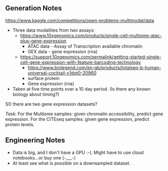 ## Generation Notes
https://www.kaggle.com/competitions/open-problems-multimodal/data

- Three data modalities from two assays:
  - https://www.10xgenomics.com/products/single-cell-multiome-atac-plus-gene-expression
    - ATAC data - Assay of Transcription available chromatin
    - GEX data - gene expression (rna)
  - https://support.10xgenomics.com/permalink/getting-started-single-cell-gene-expression-with-feature-barcoding-technology
    - https://www.biolegend.com/en-gb/products/totalseq-b-human-universal-cocktail-v1dot0-20960
    - surface protein
	- Gene expression (rna)
- Taken at five time points over a 10 day period. (Is there any known biology about timing?)

SO there are two gene expression datasets?

*Task:*
For the Multiome samples: given chromatin accessibility, predict gene expression.
For the CITEseq samples: given gene expression, predict protein levels.


## Engineering Notes
- Data is big, and I don't have a GPU :-(. Might have to use cloud notebooks...or buy one (-___-)
- At least see what is possible on a downsampled dataset. 
 
